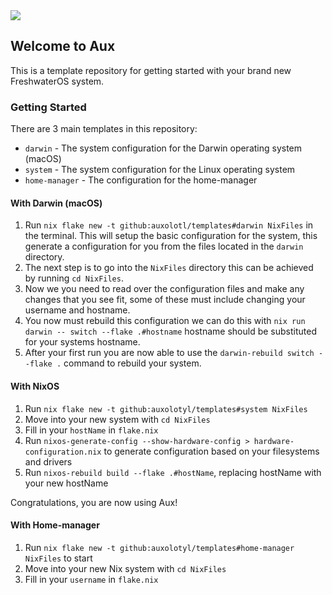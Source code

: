 <a href="https://forum.aux.computer/c/special-interest-groups/sig-documentation/21">
<img src="https://img.shields.io/static/v1?label=Maintained%20By&message=SIG%20Documentation&style=for-the-badge&labelColor=222222&color=794AFF" >
</a>

## Welcome to Aux

This is a template repository for getting started with your brand new FreshwaterOS system.

### Getting Started

There are 3 main templates in this repository:
- `darwin` - The system configuration for the Darwin operating system (macOS)
- `system` - The system configuration for the Linux operating system
- `home-manager` - The configuration for the home-manager

#### With Darwin (macOS)

1. Run `nix flake new -t github:auxolotl/templates#darwin NixFiles` in the terminal. This will setup the basic configuration for the system, this generate a configuration for you from the files located in the `darwin` directory.
2. The next step is to go into the `NixFiles` directory this can be achieved by running `cd NixFiles`.
3. Now we you need to read over the configuration files and make any changes that you see fit, some of these must include changing your username and hostname.
4. You now must rebuild this configuration we can do this with `nix run darwin -- switch --flake .#hostname` hostname should be substituted for your systems hostname.
5. After your first run you are now able to use the `darwin-rebuild switch --flake .` command to rebuild your system.

#### With NixOS

1. Run `nix flake new -t github:auxolotyl/templates#system NixFiles`
2. Move into your new system with `cd NixFiles`
3. Fill in your `hostName` in `flake.nix`
4. Run `nixos-generate-config --show-hardware-config > hardware-configuration.nix` to generate configuration based on your filesystems and drivers
5. Run `nixos-rebuild build --flake .#hostName`, replacing hostName with your new hostName

Congratulations, you are now using Aux!

#### With Home-manager

1. Run `nix flake new -t github:auxolotyl/templates#home-manager NixFiles` to start
2. Move into your new Nix system with `cd NixFiles`
3. Fill in your `username` in `flake.nix`
